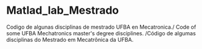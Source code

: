 # Matlad_lab_Mestrado
Codigo de algunas disciplinas de mestrado UFBA en Mecatronica./ Code of some UFBA Mechatronics master's degree disciplines. /Código de algumas disciplinas do Mestrado em Mecatrônica da UFBA.
